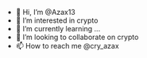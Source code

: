 - 👋 Hi, I’m @Azax13
- 👀 I’m interested in crypto
- 🌱 I’m currently learning ...
- 💞️ I’m looking to collaborate on crypto
- 📫 How to reach me @cry_azax

<!---
Azax13/Azax13 is a ✨ special ✨ repository because its `README.md` (this file) appears on your GitHub profile.
You can click the Preview link to take a look at your changes.
--->
